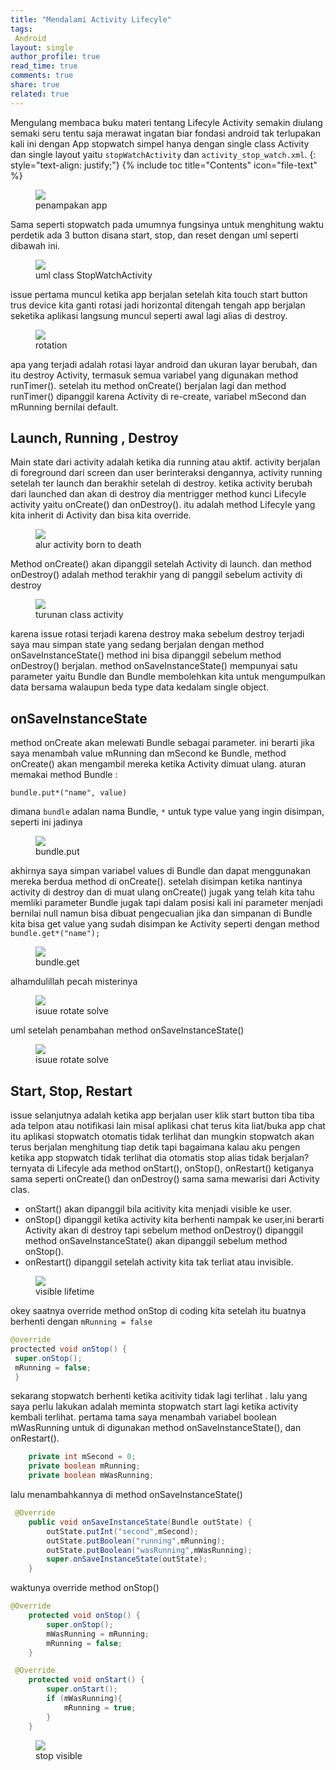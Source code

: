 ```yaml
---
title: "Mendalami Activity Lifecyle"
tags:
 Android
layout: single
author_profile: true
read_time: true
comments: true
share: true
related: true
---
```


Mengulang membaca buku materi tentang Lifecyle Activity semakin diulang semaki seru tentu saja merawat ingatan biar fondasi android tak terlupakan kali ini dengan App stopwatch simpel hanya dengan single  class Activity dan single layout yaitu `stopWatchActivity` dan `activity_stop_watch.xml`.
{: style="text-align: justify;"}
{% include toc title="Contents" icon="file-text" %}

<figure style="width:400px" class="align-center">
<img src="/images/stopwatch.gif">
<figcaption>penampakan app</figcaption>
</figure>

Sama seperti stopwatch pada umumnya fungsinya untuk menghitung waktu perdetik ada 3 button disana start, stop, dan reset dengan uml seperti dibawah ini.

<figure style="width:400px" class="align-center">
<img src="/images/StopWatchActiviy.png">
<figcaption>uml class StopWatchActivity</figcaption>
</figure>

issue pertama muncul ketika app berjalan setelah kita touch start button trus device kita ganti rotasi jadi horizontal ditengah tengah app berjalan seketika aplikasi langsung muncul seperti awal lagi alias di destroy.
<figure style="width:400px" class="align-center">
<img src="/images/rotationStp.gif">
<figcaption>rotation</figcaption>
</figure>

apa yang terjadi adalah rotasi layar android dan ukuran layar berubah, dan itu destroy Activity, termasuk semua variabel yang digunakan method runTimer(). setelah itu method onCreate() berjalan lagi dan method runTimer() dipanggil karena Activity di re-create, variabel mSecond dan mRunning bernilai default.

## Launch, Running , Destroy
Main state dari activity adalah ketika dia running atau aktif. activity berjalan di foreground dari screen dan user berinteraksi dengannya, activity running setelah ter launch dan berakhir setelah di destroy. ketika activity berubah dari launched dan akan di destroy dia mentrigger method kunci Lifecyle activity yaitu onCreate() dan onDestroy(). itu adalah method Lifecyle yang kita inherit di Activity dan bisa kita override.
<figure style="width:200px" class="align-center">
<img src="/images/activitylaunchstp.png">
<figcaption>alur activity born to death</figcaption>
</figure>


Method onCreate() akan dipanggil setelah Activity di launch. dan method onDestroy() adalah method terakhir yang di panggil sebelum activity di destroy
<figure style="width:300px" class="align-center">
<img src="/images/inheritstp.png">
<figcaption>turunan class activity</figcaption>
</figure>

karena issue rotasi terjadi karena destroy maka sebelum destroy terjadi saya mau simpan state yang sedang berjalan dengan method onSaveInstanceState() method ini bisa dipanggil sebelum method onDestroy() berjalan. method onSaveInstanceState() mempunyai satu parameter yaitu Bundle dan Bundle
membolehkan kita untuk mengumpulkan data bersama walaupun beda type data kedalam single object.

## onSaveInstanceState
method onCreate akan melewati Bundle sebagai parameter. ini berarti jika saya menambah value mRunning dan mSecond ke Bundle, method onCreate() akan mengambil mereka ketika Activity dimuat ulang. aturan memakai method Bundle :

`bundle.put*("name", value)`

dimana `bundle` adalan nama Bundle, `*` untuk type value yang ingin disimpan, seperti ini jadinya

<figure style="width:400px" class="align-center">
<img src="/images/bundleput.png">
<figcaption>bundle.put</figcaption>
</figure>

akhirnya saya simpan variabel values di Bundle dan dapat menggunakan mereka berdua method di onCreate(). setelah disimpan ketika nantinya activity di destroy dan di muat ulang onCreate() jugak yang telah kita tahu memliki parameter Bundle jugak tapi dalam posisi kali ini parameter menjadi bernilai null namun bisa dibuat pengecualian jika dan simpanan di Bundle kita bisa get value yang sudah disimpan ke Activity seperti dengan method `bundle.get*("name");` 
<figure style="width:500px" class="align-center">
<img src="/images/bundleget.png">
<figcaption>bundle.get</figcaption>
</figure>

alhamdulillah pecah misterinya 
<figure style="width:500px" class="align-center">
<img src="/images/rotatestop.gif">
<figcaption>isuue rotate solve</figcaption>
</figure>

uml setelah penambahan method onSaveInstanceState()
<figure style="width:300px" class="align-center">
<img src="/images/stopwatchactivity2.png">
<figcaption>isuue rotate solve</figcaption>
</figure>

## Start, Stop, Restart
issue selanjutnya adalah ketika app berjalan user klik start button tiba tiba ada telpon atau notifikasi lain misal aplikasi chat terus kita liat/buka app chat itu aplikasi stopwatch otomatis tidak terlihat dan mungkin stopwatch akan terus berjalan menghitung tiap detik tapi bagaimana kalau aku pengen ketika app stopwatch tidak terlihat dia otomatis stop alias tidak berjalan? ternyata di Lifecyle ada method onStart(), onStop(),  onRestart() ketiganya sama seperti onCreate() dan onDestroy() sama sama mewarisi dari Activity clas.

* onStart() akan dipanggil bila acitivity kita menjadi visible ke user.
* onStop() dipanggil ketika activity kita berhenti nampak ke user,ini berarti Activity akan di destroy tapi sebelum method onDestroy() dipanggil method onSaveInstanceState() akan dipanggil sebelum method onStop().
* onRestart() dipanggil setelah activity kita tak terliat atau invisible.

<figure style="width:300px" class="align-center">
<img src="/images/lifecycleVisible.png">
<figcaption>visible lifetime</figcaption>
</figure>

okey saatnya override method onStop di coding kita setelah itu buatnya berhenti dengan `mRunning = false`

```java
@override
proctected void onStop() {
 super.onStop();
 mRunning = false;
 }
 ```
sekarang stopwatch berhenti ketika acitivity tidak lagi terlihat . lalu yang saya perlu lakukan adalah meminta stopwatch start lagi ketika activity kembali terlihat. pertama tama saya menambah variabel boolean mWasRunning untuk di digunakan method onSaveInstanceState(), dan onRestart(). 

```java
    private int mSecond = 0;
    private boolean mRunning;
    private boolean mWasRunning;
```
lalu menambahkannya di method onSaveInstanceState()

```java
 @Override
    public void onSaveInstanceState(Bundle outState) {
        outState.putInt("second",mSecond);
        outState.putBoolean("running",mRunning);
        outState.putBoolean("wasRunning",mWasRunning);
        super.onSaveInstanceState(outState);
    }
```
waktunya override method onStop()

```java
@Override
    protected void onStop() {
        super.onStop();
        mWasRunning = mRunning;
        mRunning = false;
    }
```

```java
 @Override
    protected void onStart() {
        super.onStart();
        if (mWasRunning){
            mRunning = true;
        }
    }
```

<figure style="width:300px" class="align-center">
<img src="/images/visiblestp.gif">
<figcaption>stop visible</figcaption>
</figure>


